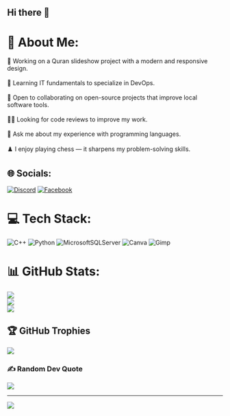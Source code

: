 ## Hi there 👋
# 💫 About Me:
🔭 Working on a Quran slideshow project with a modern and responsive design.<br><br>🌱 Learning IT fundamentals to specialize in DevOps.<br><br>🤝 Open to collaborating on open-source projects that improve local software tools.<br><br>🙋‍♂️ Looking for code reviews to improve my work.<br><br>💬 Ask me about my experience with programming languages.<br><br>♟️ I enjoy playing chess — it sharpens my problem-solving skills.


## 🌐 Socials:
[![Discord](https://img.shields.io/badge/Discord-%237289DA.svg?logo=discord&logoColor=white)](https://discord.gg/mahmoud_gafaar) [![Facebook](https://img.shields.io/badge/Facebook-%231877F2.svg?logo=Facebook&logoColor=white)](https://facebook.com/mahmoudragabgafaar) 

# 💻 Tech Stack:
![C++](https://img.shields.io/badge/c++-%2300599C.svg?style=for-the-badge&logo=c%2B%2B&logoColor=white) ![Python](https://img.shields.io/badge/python-3670A0?style=for-the-badge&logo=python&logoColor=ffdd54) ![MicrosoftSQLServer](https://img.shields.io/badge/Microsoft%20SQL%20Server-CC2927?style=for-the-badge&logo=microsoft%20sql%20server&logoColor=white) ![Canva](https://img.shields.io/badge/Canva-%2300C4CC.svg?style=for-the-badge&logo=Canva&logoColor=white) ![Gimp](https://img.shields.io/badge/Gimp-657D8B?style=for-the-badge&logo=gimp&logoColor=FFFFFF) 
# 📊 GitHub Stats:
![](https://github-readme-stats.vercel.app/api?username=mahmoudgafaar&theme=gotham&hide_border=false&include_all_commits=true&count_private=false)<br/>
![](https://nirzak-streak-stats.vercel.app/?user=mahmoudgafaar&theme=gotham&hide_border=false)<br/>
![](https://github-readme-stats.vercel.app/api/top-langs/?username=mahmoudgafaar&theme=gotham&hide_border=false&include_all_commits=true&count_private=false&layout=compact)

## 🏆 GitHub Trophies
![](https://github-profile-trophy.vercel.app/?username=mahmoudgafaar&theme=gruvbox&no-frame=false&no-bg=true&margin-w=4)

### ✍️ Random Dev Quote
![](https://quotes-github-readme.vercel.app/api?type=horizontal&theme=radical)

---
[![](https://visitcount.itsvg.in/api?id=mahmoudgafaar&icon=3&color=0)](https://visitcount.itsvg.in)

<!-- Proudly created with GPRM ( https://gprm.itsvg.in ) -->
